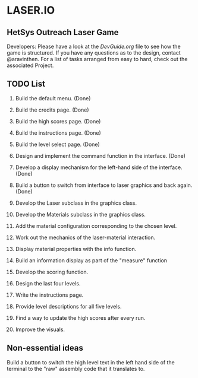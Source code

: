 # LASER.IO
## HetSys Outreach Laser Game

Developers: Please have a look at the *DevGuide.org* file to see how the game is structured. If you have any questions as to the design, contact @aravinthen. For a list of tasks arranged from easy to hard, check out the associated Project.

## TODO List
1. Build the default menu. (Done)
2. Build the credits page. (Done)
3. Build the high scores page. (Done)
4. Build the instructions page. (Done)
5. Build the level select page. (Done)
6. Design and implement the command function in the interface. (Done)
7. Develop a display mechanism for the left-hand side of the interface. (Done)
8. Build a button to switch from interface to laser graphics and back again. (Done)

9. Develop the Laser subclass in the graphics class.   
10. Develop the Materials subclass in the graphics class.
11. Add the material configuration corresponding to the chosen level.
12. Work out the mechanics of the laser-material interaction.
13. Display material properties with the info function.

14. Build an information display as part of the "measure" function
15. Develop the scoring function.

16. Design the last four levels.
17. Write the instructions page.
18. Provide level descriptions for all five levels.
19. Find a way to update the high scores after every run.
20. Improve the visuals.


## Non-essential ideas
Build a button to switch the high level text in the left hand side of the terminal to the "raw" assembly code that it translates to.